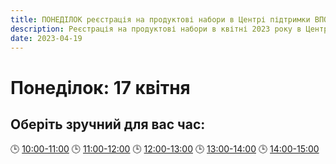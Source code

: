 ```yaml
---
title: ПОНЕДІЛОК реєстрація на продуктові набори в Центрі підтримки ВПО "24"
description: Реєстрація на продуктові набори в квітні 2023 року в Центрі підтримки ВПО "24" Благодійного фонду "Шелтер Плюс" у Кривому Розі за адресою вулиця Маккейна, 24 
date: 2023-04-19
---
```

# Понеділок: 17 квітня

## Оберіть зручний для вас час:
🕒 [10:00-11:00](https://forms.gle/QNTwnZMdqrhPz7nC6) 
🕒 [11:00-12:00](https://forms.gle/aG8TkKKxp5cSRGBq6)
🕒 [12:00-13:00](https://forms.gle/uVvbB4jmiCSAp6Nx5)
🕒 [13:00-14:00](https://forms.gle/JPGoyDkqsQN5ZxQCA)
🕒 [14:00-15:00](https://forms.gle/QnjkwqaCEF8DaVhm9)
